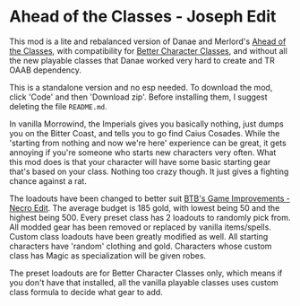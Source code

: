 # Ahead of the Classes - Joseph Edit
This mod is a lite and rebalanced version of Danae and Merlord's [Ahead of the Classes](https://www.nexusmods.com/morrowind/mods/50346), with compatibility for [Better Character Classes](https://www.nexusmods.com/morrowind/mods/47078), and without all the new playable classes that Danae worked very hard to create and TR OAAB dependency. 

This is a standalone version and no esp needed. To download the mod, click 'Code' and then 'Download zip'. Before installing them, I suggest deleting the file `README.md`. 

In vanilla Morrowind, the Imperials gives you basically nothing, just dumps you on the Bitter Coast, and tells you to go find Caius Cosades. While the 'starting from nothing and now we're here' experience can be great, it gets annoying if you're someone who starts new characters very often. What this mod does is that your character will have some basic starting gear that's based on your class. Nothing too crazy though. It just gives a fighting chance against a rat. 
  
The loadouts have been changed to better suit [BTB's Game Improvements - Necro Edit](https://www.nexusmods.com/morrowind/mods/47129). The average budget is 185 gold, with lowest being 50 and the highest being 500. Every preset class has 2 loadouts to randomly pick from. All modded gear has been removed or replaced by vanilla items/spells. Custom class loadouts have been greatly modified as well. All starting characters have 'random' clothing and gold. Characters whose custom class has Magic as specialization will be given robes. 

The preset loadouts are for Better Character Classes only, which means if you don't have that installed, all the vanilla playable classes uses custom class formula to decide what gear to add. 
